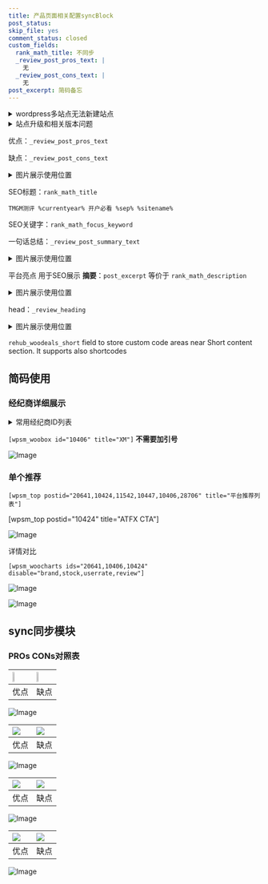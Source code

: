 ```yaml
---
title: 产品页面相关配置syncBlock
post_status: 
skip_file: yes
comment_status: closed
custom_fields:
  rank_math_title: 不同步
  _review_post_pros_text: |
    无
  _review_post_cons_text: |
    无
post_excerpt: 简码备忘
---
```

<details><summary>wordpress多站点无法新建站点</summary>

<li>和报错需要清理cookies一样的原因</li>
<li>wp-config.php里面<code>define( 'SUBDOMAIN_INSTALL', false );//子域名安装</code></li>
<li>新建子站点是用<code>define( 'SUBDOMAIN_INSTALL', true);//子域名安装</code> 完成以后，改成<code>false</code></li>
</details>

<details><summary>站点升级和相关版本问题</summary>

<p>wordpress：5.9.9
woocommerce：7.5.1
出现问题的地方：主题选项里面>><strong>Product layout >>compact style</strong></p>
<p>如何出现没有用过的字段 导致无法保存。先导出配置 然后进行修改，后面再次恢复即可。</p>
<p>出现部分字段无法显示时，需要返回默认布局后，对产品进行保存就好了。</p>
<p></p>
</details>

优点：`_review_post_pros_text`

缺点：`_review_post_cons_text`

<details><summary>图片展示使用位置</summary>

<img src="https://prod-files-secure.s3.us-west-2.amazonaws.com/39ed1227-6d7d-4570-be36-9ccd4a2c4241/f51d3d83-55d4-4bdf-9604-f37ec77ab556/Untitled.png?X-Amz-Algorithm=AWS4-HMAC-SHA256&X-Amz-Content-Sha256=UNSIGNED-PAYLOAD&X-Amz-Credential=ASIAZI2LB466SQJGQZMX%2F20250320%2Fus-west-2%2Fs3%2Faws4_request&X-Amz-Date=20250320T225526Z&X-Amz-Expires=3600&X-Amz-Security-Token=IQoJb3JpZ2luX2VjED4aCXVzLXdlc3QtMiJHMEUCIQDvkj%2Bn8NFN999UNc6kQHxCXAPTEU80GVVctTBv%2BQznTQIgUDDaJwAhTxImB3up8l34ueX2lWrg6%2FigRWeCv7rtKKMqiAQIl%2F%2F%2F%2F%2F%2F%2F%2F%2F%2F%2FARAAGgw2Mzc0MjMxODM4MDUiDD43A24E9x3EsvKJ7CrcA%2B7FdB5StvMBqUUgRKonpeMJyY8cOF8qQdzd9UL13wbbple7XNS1UOj%2BUfPQJOfVGvrLTJ5suwqp5EjQiI%2FvxRX6ssfToZUEBSx9hBGR11ypfSewgjdNcZT3MCpXVLmgBCIzqYDFRE3Rvz6FdXFsxv%2FWQoJT7sNP23CB7iGeu4eEssppg7b38t9hfBgwIhUOgCxL7H2HkTh2sexLBjfYa6NdIYeKvXCyF6Yh1SgRe2NEhvd%2F1qu4gcQ8Md6VTD3vHQl4NivJ%2B%2BiYrknqq4QHs4blrunG8w8yzFn1nNiqUgPcO0kOMgxKIe5iyF3jlc41TqcWFQKobnat6fNOdzLtG%2FhWH%2BZSiBSfuNvDgdoDnk4jQEIIcUq%2FwkgJCpKt%2BZc078Bzayr%2FmmAdRPLDtanfQhCUWwRtw3LSwZ05W9Rw%2B1ThXg2vs2Mr9bBG8VhXKYGP2rcYBLL4%2FYy6irqudy27kDz%2FwUATobaH9ACNHBQjeQPEUunPIQkY6ylt6vaIXNWpdZufO25ZBv6S%2F8LfXIiyH%2BJlBYqAFFERq7nyj7rErzL8PmWq1Qjpe1zKHdGkQDIv3gJFUqJkrszWlq2B8RnHM2ZSFqz6KFMmyiTLp5UX0dWNt9BUr%2BXzK12axqOKMIul8r4GOqUBHqoPm5%2BdKew3MJojQ%2FRexpMLtu4lLGZWIZx2C%2FIIRYX8nJU3wJ20tGGSucNJonpgmoGhlfjhUbnYjNxSUZK%2BL6z4MHfvS2C3Oft5ag7s7l%2B9j6RWhjmEgXK0NZravGczkNVnw4%2BHXIkTuMSHvTqHV9ltNMMsYac1LbWYHEgkrZbmMhz8SmNNNaGpyaa5w731%2Bm%2BbU9edx4kVBwqA89bghnmAeL6u&X-Amz-Signature=e62f66b95ef8ce73ee4d866986dee819010e25492374de87f838ea136fd5be80&X-Amz-SignedHeaders=host&x-id=GetObject" alt="Image">
</details>

SEO标题：`rank_math_title`

`TMGM测评 %currentyear% 开户必看 %sep% %sitename%`

SEO关键字：`rank_math_focus_keyword`

一句话总结：`_review_post_summary_text`

<details><summary>图片展示使用位置</summary>

<img src="https://prod-files-secure.s3.us-west-2.amazonaws.com/39ed1227-6d7d-4570-be36-9ccd4a2c4241/4b96a922-296c-4f4e-8630-d1c870cbce01/Untitled.png?X-Amz-Algorithm=AWS4-HMAC-SHA256&X-Amz-Content-Sha256=UNSIGNED-PAYLOAD&X-Amz-Credential=ASIAZI2LB4667B2XUOL2%2F20250320%2Fus-west-2%2Fs3%2Faws4_request&X-Amz-Date=20250320T225526Z&X-Amz-Expires=3600&X-Amz-Security-Token=IQoJb3JpZ2luX2VjED4aCXVzLXdlc3QtMiJIMEYCIQD6dz5a2ybJLdKaw6DsRNeZR%2FOTTYYAOE4OfCPP0crRiQIhAL98KA4HJw8f7OXQLnS8zc1tAqLY3zsmOGoPf8JMdg6oKogECJf%2F%2F%2F%2F%2F%2F%2F%2F%2F%2FwEQABoMNjM3NDIzMTgzODA1IgwHSgpkLYcEV6u7iKYq3AN2GU8rTvrVo3BpuWIw90SXUr%2BtJ5ldeEWTU7wwUZ9zLScbKZgktp5TruHgbWiblMO0CGLCO51TS3HRkpjrBDsSSpg9HFamRqVhTk6%2FP0Mt6E1my6jU6o65LkW6UDGeKsvS33SIjhyzpRHvYs2PAiihw2%2BkpafygS0cfwNPEH%2Fg%2BEQEbKHbaUMj68uQZDk%2B%2BXZAeiXHHJzy%2FbPFb7Wpi%2FPxEVwXrplviHuqaD58SUdgWm4GcgQqkLQCnm1mYlLH1LiNJJl6eHpVzyW1lTlCgk3ktbnTJuqnxuZjkltB7vF3uEA%2BtDhIpoiKFr7eh4mzaskSwJJB8p6emsvfW9ato0aKmhqYzhJ5ckWh%2FmO4Y%2FIu6otW8zbuJsBXw3aAAjwU%2F%2FhyW7tD5At1mZtUwgC5CTWyFK9JxEFK8SBo%2BwUwhgBBh1tjg%2F7SQ3fZ6rXzrZCptW6Rr17AQJXZLaL2VS5rBJPmlec0FslxRfDeBPHJBzwpPLfmKgF36BC6juZ3qlA%2Fewgpjkzfmt3Qc0VMItX8XGW2mTqURY9Q6cTtW5rNUM7tl%2BsU%2FgmGrmPgB84jAtvsmdNyRU9b4XOyic3pIW%2BSizUBOCgpCvi0xj5xBaZbic3njhm7k6McM8BRFti3AzD%2FpPK%2BBjqkAemMP4iCAnwwgFY2VQi2o5%2BQ7Gt0kKze9c2ToJbNkXjZhMgIGtcAWL86eA8oHkMW8KW3BUkrfCuLCAIhfZLgXJbMKui8eacJNcDqRYuvTlW9QIK0MLE4u3DNpFnNEWWDKP9Goynq5PhQn0hSdmJUtyQ2XfD2w4LFR%2F3aPf3FMKo6SJFgGuLw%2FXw3OmsRDVjSaGCESJVy%2F3CgkFkVyAuRqkxVlWe3&X-Amz-Signature=cc478b33a227f020e6fdba0b37e39b8dbbff0f451bee041818b23b336056fd03&X-Amz-SignedHeaders=host&x-id=GetObject" alt="Image">
</details>

平台亮点 用于SEO展示 **摘要**：`post_excerpt`  等价于 `rank_math_description`

<details><summary>图片展示使用位置</summary>

<img src="https://prod-files-secure.s3.us-west-2.amazonaws.com/39ed1227-6d7d-4570-be36-9ccd4a2c4241/1ee11f63-b60a-4dfe-a7a7-d58ff23b5d88/Untitled.png?X-Amz-Algorithm=AWS4-HMAC-SHA256&X-Amz-Content-Sha256=UNSIGNED-PAYLOAD&X-Amz-Credential=ASIAZI2LB4663RYLKXNW%2F20250320%2Fus-west-2%2Fs3%2Faws4_request&X-Amz-Date=20250320T225526Z&X-Amz-Expires=3600&X-Amz-Security-Token=IQoJb3JpZ2luX2VjED4aCXVzLXdlc3QtMiJHMEUCIQDFtzEcgbGkkwd5kDBKHMkvtkdSiSlfJHk95VtJdDjF%2FgIgGeI0FRIiSCRCmJw2ZKBKNiF9DjeJwBp6fOkencW%2FFNAqiAQIl%2F%2F%2F%2F%2F%2F%2F%2F%2F%2F%2FARAAGgw2Mzc0MjMxODM4MDUiDC%2F11BEoGbImJT5bRSrcA2Ygv13DEohXM5NtxevuhRGYOK3pmWLIC8zKCxQabvTcEoKyYuUDlxZuXNk8J2NVVWJRgToM7RWFAfDBlHQIh3nS0dgkMbCPcYEuRWsZCvJ7yjN9979A25Z85Rcnn0E4ljhzPtIMItWMLxQNwAEhY5Fqawg6giKCZDTYQNSkR7%2FyiIHUwKCPtAJvuJgetUeXKw%2BHitZjiknXJTzqczrIPFZ7ABGcUCDuyFOFtkOxLDR%2BdbUes8Ijygb8ijzrek3T600XoewsAZBPhqrCyRfhOZBGlPxPr5AAsYObEb%2F9YFhFRgw1lXCsNZeaaE7jmP%2F%2BH6%2BWoHiWSD3zL%2FeiRxcz4gyoPA5rEgR2aX%2BxqSGrGdtODTMuNI4DnBNqLxa4chAzdO%2FnahLupyjQC9J20ZcUb%2BaCJ%2FW3Kvdv7wdDoCqH3bkCxtTrlChHq5mCtp26OO5%2BU0GlCMCkI6Tk5gBvWwhIV0XekjdLGk5wZTtKbSs78ZaLd3JpkfwCCquNTu6v2r1DE9dvYCfwDWBzs4zyoZxuNa0oiEO9LI%2FzwYUqdo0toavoT%2F09oGffvVMphkwq8Fd%2BQhPs%2Fl0ZvXOdDAsqXzaDD4quPN2%2FVSYrdNXv5yts%2B2LKxocsU1z7OIPHQzseMKyl8r4GOqUBKY7zWLtk%2Bjs2DHW0dL%2BuBfshArINqbaPXX2KJkUAXMDnXnTXD9qk1qxhvwlNKW0j%2FiNq9DnPfGdjQoUkShb1qv62yCUZGR%2BW9KeWMGvJtYj2NsvZ3kgKRx%2FtZ2oD2Eh8d3cg5706R%2FPTHVimum0FumKXtdE7%2BQ79aTX1RAcQ9lkLtPcb%2BVmMbZA3NpEhDeqxNCZ5hhgndzatPgxO67TXWlU6G5WA&X-Amz-Signature=83bbc6f6f8074c076f9759adf9785a984b6060b34725149b65925d71518048f5&X-Amz-SignedHeaders=host&x-id=GetObject" alt="Image">
<img src="https://prod-files-secure.s3.us-west-2.amazonaws.com/39ed1227-6d7d-4570-be36-9ccd4a2c4241/ad4118b5-78d8-4fbe-801e-3b29b5d99c01/Untitled.png?X-Amz-Algorithm=AWS4-HMAC-SHA256&X-Amz-Content-Sha256=UNSIGNED-PAYLOAD&X-Amz-Credential=ASIAZI2LB4663RYLKXNW%2F20250320%2Fus-west-2%2Fs3%2Faws4_request&X-Amz-Date=20250320T225526Z&X-Amz-Expires=3600&X-Amz-Security-Token=IQoJb3JpZ2luX2VjED4aCXVzLXdlc3QtMiJHMEUCIQDFtzEcgbGkkwd5kDBKHMkvtkdSiSlfJHk95VtJdDjF%2FgIgGeI0FRIiSCRCmJw2ZKBKNiF9DjeJwBp6fOkencW%2FFNAqiAQIl%2F%2F%2F%2F%2F%2F%2F%2F%2F%2F%2FARAAGgw2Mzc0MjMxODM4MDUiDC%2F11BEoGbImJT5bRSrcA2Ygv13DEohXM5NtxevuhRGYOK3pmWLIC8zKCxQabvTcEoKyYuUDlxZuXNk8J2NVVWJRgToM7RWFAfDBlHQIh3nS0dgkMbCPcYEuRWsZCvJ7yjN9979A25Z85Rcnn0E4ljhzPtIMItWMLxQNwAEhY5Fqawg6giKCZDTYQNSkR7%2FyiIHUwKCPtAJvuJgetUeXKw%2BHitZjiknXJTzqczrIPFZ7ABGcUCDuyFOFtkOxLDR%2BdbUes8Ijygb8ijzrek3T600XoewsAZBPhqrCyRfhOZBGlPxPr5AAsYObEb%2F9YFhFRgw1lXCsNZeaaE7jmP%2F%2BH6%2BWoHiWSD3zL%2FeiRxcz4gyoPA5rEgR2aX%2BxqSGrGdtODTMuNI4DnBNqLxa4chAzdO%2FnahLupyjQC9J20ZcUb%2BaCJ%2FW3Kvdv7wdDoCqH3bkCxtTrlChHq5mCtp26OO5%2BU0GlCMCkI6Tk5gBvWwhIV0XekjdLGk5wZTtKbSs78ZaLd3JpkfwCCquNTu6v2r1DE9dvYCfwDWBzs4zyoZxuNa0oiEO9LI%2FzwYUqdo0toavoT%2F09oGffvVMphkwq8Fd%2BQhPs%2Fl0ZvXOdDAsqXzaDD4quPN2%2FVSYrdNXv5yts%2B2LKxocsU1z7OIPHQzseMKyl8r4GOqUBKY7zWLtk%2Bjs2DHW0dL%2BuBfshArINqbaPXX2KJkUAXMDnXnTXD9qk1qxhvwlNKW0j%2FiNq9DnPfGdjQoUkShb1qv62yCUZGR%2BW9KeWMGvJtYj2NsvZ3kgKRx%2FtZ2oD2Eh8d3cg5706R%2FPTHVimum0FumKXtdE7%2BQ79aTX1RAcQ9lkLtPcb%2BVmMbZA3NpEhDeqxNCZ5hhgndzatPgxO67TXWlU6G5WA&X-Amz-Signature=a7d907cbb4e4d272bcdb44c66ba6a5c417e10f719c301c560457da4e4a1cd7a6&X-Amz-SignedHeaders=host&x-id=GetObject" alt="Image">
<img src="https://prod-files-secure.s3.us-west-2.amazonaws.com/39ed1227-6d7d-4570-be36-9ccd4a2c4241/a38cf7c9-a79c-4b64-9e94-13589fe0758b/Untitled.png?X-Amz-Algorithm=AWS4-HMAC-SHA256&X-Amz-Content-Sha256=UNSIGNED-PAYLOAD&X-Amz-Credential=ASIAZI2LB4663RYLKXNW%2F20250320%2Fus-west-2%2Fs3%2Faws4_request&X-Amz-Date=20250320T225526Z&X-Amz-Expires=3600&X-Amz-Security-Token=IQoJb3JpZ2luX2VjED4aCXVzLXdlc3QtMiJHMEUCIQDFtzEcgbGkkwd5kDBKHMkvtkdSiSlfJHk95VtJdDjF%2FgIgGeI0FRIiSCRCmJw2ZKBKNiF9DjeJwBp6fOkencW%2FFNAqiAQIl%2F%2F%2F%2F%2F%2F%2F%2F%2F%2F%2FARAAGgw2Mzc0MjMxODM4MDUiDC%2F11BEoGbImJT5bRSrcA2Ygv13DEohXM5NtxevuhRGYOK3pmWLIC8zKCxQabvTcEoKyYuUDlxZuXNk8J2NVVWJRgToM7RWFAfDBlHQIh3nS0dgkMbCPcYEuRWsZCvJ7yjN9979A25Z85Rcnn0E4ljhzPtIMItWMLxQNwAEhY5Fqawg6giKCZDTYQNSkR7%2FyiIHUwKCPtAJvuJgetUeXKw%2BHitZjiknXJTzqczrIPFZ7ABGcUCDuyFOFtkOxLDR%2BdbUes8Ijygb8ijzrek3T600XoewsAZBPhqrCyRfhOZBGlPxPr5AAsYObEb%2F9YFhFRgw1lXCsNZeaaE7jmP%2F%2BH6%2BWoHiWSD3zL%2FeiRxcz4gyoPA5rEgR2aX%2BxqSGrGdtODTMuNI4DnBNqLxa4chAzdO%2FnahLupyjQC9J20ZcUb%2BaCJ%2FW3Kvdv7wdDoCqH3bkCxtTrlChHq5mCtp26OO5%2BU0GlCMCkI6Tk5gBvWwhIV0XekjdLGk5wZTtKbSs78ZaLd3JpkfwCCquNTu6v2r1DE9dvYCfwDWBzs4zyoZxuNa0oiEO9LI%2FzwYUqdo0toavoT%2F09oGffvVMphkwq8Fd%2BQhPs%2Fl0ZvXOdDAsqXzaDD4quPN2%2FVSYrdNXv5yts%2B2LKxocsU1z7OIPHQzseMKyl8r4GOqUBKY7zWLtk%2Bjs2DHW0dL%2BuBfshArINqbaPXX2KJkUAXMDnXnTXD9qk1qxhvwlNKW0j%2FiNq9DnPfGdjQoUkShb1qv62yCUZGR%2BW9KeWMGvJtYj2NsvZ3kgKRx%2FtZ2oD2Eh8d3cg5706R%2FPTHVimum0FumKXtdE7%2BQ79aTX1RAcQ9lkLtPcb%2BVmMbZA3NpEhDeqxNCZ5hhgndzatPgxO67TXWlU6G5WA&X-Amz-Signature=4979618312c3c1b0e447b20e68d75f259bc437424e1b00377d2f9777a4780552&X-Amz-SignedHeaders=host&x-id=GetObject" alt="Image">
<img src="https://prod-files-secure.s3.us-west-2.amazonaws.com/39ed1227-6d7d-4570-be36-9ccd4a2c4241/7da6fc1e-d2ac-42ae-8c75-cb5749aa18f6/Untitled.png?X-Amz-Algorithm=AWS4-HMAC-SHA256&X-Amz-Content-Sha256=UNSIGNED-PAYLOAD&X-Amz-Credential=ASIAZI2LB4663RYLKXNW%2F20250320%2Fus-west-2%2Fs3%2Faws4_request&X-Amz-Date=20250320T225526Z&X-Amz-Expires=3600&X-Amz-Security-Token=IQoJb3JpZ2luX2VjED4aCXVzLXdlc3QtMiJHMEUCIQDFtzEcgbGkkwd5kDBKHMkvtkdSiSlfJHk95VtJdDjF%2FgIgGeI0FRIiSCRCmJw2ZKBKNiF9DjeJwBp6fOkencW%2FFNAqiAQIl%2F%2F%2F%2F%2F%2F%2F%2F%2F%2F%2FARAAGgw2Mzc0MjMxODM4MDUiDC%2F11BEoGbImJT5bRSrcA2Ygv13DEohXM5NtxevuhRGYOK3pmWLIC8zKCxQabvTcEoKyYuUDlxZuXNk8J2NVVWJRgToM7RWFAfDBlHQIh3nS0dgkMbCPcYEuRWsZCvJ7yjN9979A25Z85Rcnn0E4ljhzPtIMItWMLxQNwAEhY5Fqawg6giKCZDTYQNSkR7%2FyiIHUwKCPtAJvuJgetUeXKw%2BHitZjiknXJTzqczrIPFZ7ABGcUCDuyFOFtkOxLDR%2BdbUes8Ijygb8ijzrek3T600XoewsAZBPhqrCyRfhOZBGlPxPr5AAsYObEb%2F9YFhFRgw1lXCsNZeaaE7jmP%2F%2BH6%2BWoHiWSD3zL%2FeiRxcz4gyoPA5rEgR2aX%2BxqSGrGdtODTMuNI4DnBNqLxa4chAzdO%2FnahLupyjQC9J20ZcUb%2BaCJ%2FW3Kvdv7wdDoCqH3bkCxtTrlChHq5mCtp26OO5%2BU0GlCMCkI6Tk5gBvWwhIV0XekjdLGk5wZTtKbSs78ZaLd3JpkfwCCquNTu6v2r1DE9dvYCfwDWBzs4zyoZxuNa0oiEO9LI%2FzwYUqdo0toavoT%2F09oGffvVMphkwq8Fd%2BQhPs%2Fl0ZvXOdDAsqXzaDD4quPN2%2FVSYrdNXv5yts%2B2LKxocsU1z7OIPHQzseMKyl8r4GOqUBKY7zWLtk%2Bjs2DHW0dL%2BuBfshArINqbaPXX2KJkUAXMDnXnTXD9qk1qxhvwlNKW0j%2FiNq9DnPfGdjQoUkShb1qv62yCUZGR%2BW9KeWMGvJtYj2NsvZ3kgKRx%2FtZ2oD2Eh8d3cg5706R%2FPTHVimum0FumKXtdE7%2BQ79aTX1RAcQ9lkLtPcb%2BVmMbZA3NpEhDeqxNCZ5hhgndzatPgxO67TXWlU6G5WA&X-Amz-Signature=2afb5b8f0825add1e885df6963e626d5e60e079fb4858558a61683a1e511ccc5&X-Amz-SignedHeaders=host&x-id=GetObject" alt="Image">
<img src="https://prod-files-secure.s3.us-west-2.amazonaws.com/39ed1227-6d7d-4570-be36-9ccd4a2c4241/7e97f40a-eaee-47f5-b2f9-475f96808fa7/Untitled.png?X-Amz-Algorithm=AWS4-HMAC-SHA256&X-Amz-Content-Sha256=UNSIGNED-PAYLOAD&X-Amz-Credential=ASIAZI2LB4663RYLKXNW%2F20250320%2Fus-west-2%2Fs3%2Faws4_request&X-Amz-Date=20250320T225526Z&X-Amz-Expires=3600&X-Amz-Security-Token=IQoJb3JpZ2luX2VjED4aCXVzLXdlc3QtMiJHMEUCIQDFtzEcgbGkkwd5kDBKHMkvtkdSiSlfJHk95VtJdDjF%2FgIgGeI0FRIiSCRCmJw2ZKBKNiF9DjeJwBp6fOkencW%2FFNAqiAQIl%2F%2F%2F%2F%2F%2F%2F%2F%2F%2F%2FARAAGgw2Mzc0MjMxODM4MDUiDC%2F11BEoGbImJT5bRSrcA2Ygv13DEohXM5NtxevuhRGYOK3pmWLIC8zKCxQabvTcEoKyYuUDlxZuXNk8J2NVVWJRgToM7RWFAfDBlHQIh3nS0dgkMbCPcYEuRWsZCvJ7yjN9979A25Z85Rcnn0E4ljhzPtIMItWMLxQNwAEhY5Fqawg6giKCZDTYQNSkR7%2FyiIHUwKCPtAJvuJgetUeXKw%2BHitZjiknXJTzqczrIPFZ7ABGcUCDuyFOFtkOxLDR%2BdbUes8Ijygb8ijzrek3T600XoewsAZBPhqrCyRfhOZBGlPxPr5AAsYObEb%2F9YFhFRgw1lXCsNZeaaE7jmP%2F%2BH6%2BWoHiWSD3zL%2FeiRxcz4gyoPA5rEgR2aX%2BxqSGrGdtODTMuNI4DnBNqLxa4chAzdO%2FnahLupyjQC9J20ZcUb%2BaCJ%2FW3Kvdv7wdDoCqH3bkCxtTrlChHq5mCtp26OO5%2BU0GlCMCkI6Tk5gBvWwhIV0XekjdLGk5wZTtKbSs78ZaLd3JpkfwCCquNTu6v2r1DE9dvYCfwDWBzs4zyoZxuNa0oiEO9LI%2FzwYUqdo0toavoT%2F09oGffvVMphkwq8Fd%2BQhPs%2Fl0ZvXOdDAsqXzaDD4quPN2%2FVSYrdNXv5yts%2B2LKxocsU1z7OIPHQzseMKyl8r4GOqUBKY7zWLtk%2Bjs2DHW0dL%2BuBfshArINqbaPXX2KJkUAXMDnXnTXD9qk1qxhvwlNKW0j%2FiNq9DnPfGdjQoUkShb1qv62yCUZGR%2BW9KeWMGvJtYj2NsvZ3kgKRx%2FtZ2oD2Eh8d3cg5706R%2FPTHVimum0FumKXtdE7%2BQ79aTX1RAcQ9lkLtPcb%2BVmMbZA3NpEhDeqxNCZ5hhgndzatPgxO67TXWlU6G5WA&X-Amz-Signature=0d7de5a40779114e8c21614014d0d20567756acbafbaf319fdae94b540f64d56&X-Amz-SignedHeaders=host&x-id=GetObject" alt="Image">
</details>

head：`_review_heading`

<details><summary>图片展示使用位置</summary>

<img src="https://prod-files-secure.s3.us-west-2.amazonaws.com/39ed1227-6d7d-4570-be36-9ccd4a2c4241/3a4650ad-9887-415c-889a-edd51fa54f27/Untitled.png?X-Amz-Algorithm=AWS4-HMAC-SHA256&X-Amz-Content-Sha256=UNSIGNED-PAYLOAD&X-Amz-Credential=ASIAZI2LB466RX43W4HI%2F20250320%2Fus-west-2%2Fs3%2Faws4_request&X-Amz-Date=20250320T225526Z&X-Amz-Expires=3600&X-Amz-Security-Token=IQoJb3JpZ2luX2VjED4aCXVzLXdlc3QtMiJHMEUCIAOyfWzx%2FDBFWK%2BMHZV9PJx76HjIHV71I2b6CIDc9EQRAiEAv%2FDWuSgcgkGS7x1LQp3TFLPRDboGvyeRGXSM7bFHoLAqiAQIl%2F%2F%2F%2F%2F%2F%2F%2F%2F%2F%2FARAAGgw2Mzc0MjMxODM4MDUiDL%2FHDWJMBpouS8MOUyrcAzwD%2BchhQut4U2AbGU9gHUMAuTPpz5Kl7ku1jn3Q6j4OifkbmAHuX3y4Vvw2dIhs6%2BaL64DEh49SUSiinKQFIjtonvyf3urFWwFJ9jhBAcW0e9tSFqDjBqwDv%2FSHhjDoYGMvrJ1cZPbNQ0whlLLCyO6smr%2Bjyt5XBitchrIxVbCsnru2WeNKAx%2FpZ57N%2BlYVsBgggZN%2BfyFpAYoj0b60Tt%2FT2v%2BkC7Ds6%2Fkl9Foq4ClWiGiR4FiMG6KNLhf%2BNDy1aiwdi7t%2FcxS4KYZAr1O6D5ER2knc%2BO9X3AHn%2BgBdXQianXngDqhGFvXI5XbDgUQnL0uxVAk%2BORWm4my7jwOnisSvxa%2Fvx3VCc4TTldMBOw%2BjLwwqToz5vkcf%2BfzRLjSUYGSjW%2Bd29eWda1iDepYa8%2B8WXpIUI83gTf3NZdarqrY%2FQt2fCe8s7vAvgTKyZTdozJ4FvVjC5aNVoatCB9fEyYHaXFF1bWmlYPnDy7UCF57nPuYxXZhOMJKkfokjbWhAvLy8WZAUetKyF6s99SOtPhTaa25R31zXnW7WflWNCXxx6WM8lZTHUwx77SrM8XCTYqCBZZ43jO7JTzS9NuzdAAF2OBNmuki%2Ffqp96T1uirxhjJtJUjoeNvZdjTV8MK2l8r4GOqUBR6XtM5RiPJXdCbcbp0hceKvbNC4sX9r3xzgBL811dCagsbnuZMJPRA0L4elTlLy7iWKRpSDIcnge34e4uX5PVwluHsx4zXU%2FXZfA1%2B5XWWwicBPP2x3wJS8TRfMn0vRFAjkbtRrVDJvYkT6bTTzdNogxVSRQ%2BOmO4iQYwtqDN9Ijiz%2FxvTfJYiJfrmBRvp8QJdMaS1aFA90ks4um2DYwmsJY0Dmh&X-Amz-Signature=0889caa46486456154028ec5bc7c0f3cedbeccc8ad8927c4a184ef3e504547f3&X-Amz-SignedHeaders=host&x-id=GetObject" alt="Image">
</details>

`rehub_woodeals_short`	field to store custom code areas near Short content section. It supports also shortcodes



## 简码使用

### 经纪商详细展示

<details><summary>常用经纪商ID列表</summary>

<pre><code class="php">嘉盛 ===> 20641  [wpsm_woobox id="20641" title="嘉盛"]
易信easymarkets ===> 11542  [wpsm_woobox id="11542" title="易信easymarkets"]
ATFX外汇 ===> 10424  [wpsm_woobox id="10424" title="ATFX"]
XM ===> 10406  [wpsm_woobox id="10406" title="XM"]
TMGM ===> 29622  [wpsm_woobox id="29622" title="TMGM"]
HYCM ===> 10447  [wpsm_woobox id="10447" title="HYCM"]
fpmarkets澳福外汇 ===> 20639  [wpsm_woobox id="20639" title="fpmarkets澳福外汇"]</code></pre>
</details>

`[wpsm_woobox id="10406" title="XM"]` **不需要加引号**

![Image](https://prod-files-secure.s3.us-west-2.amazonaws.com/39ed1227-6d7d-4570-be36-9ccd4a2c4241/4f898f9d-0fa7-4e43-acd3-ac6bc7be575a/Untitled.png?X-Amz-Algorithm=AWS4-HMAC-SHA256&X-Amz-Content-Sha256=UNSIGNED-PAYLOAD&X-Amz-Credential=ASIAZI2LB466SS7CAFCW%2F20250320%2Fus-west-2%2Fs3%2Faws4_request&X-Amz-Date=20250320T225525Z&X-Amz-Expires=3600&X-Amz-Security-Token=IQoJb3JpZ2luX2VjED4aCXVzLXdlc3QtMiJHMEUCIHG7v0fBao9i7idr%2BmrDIneQYjOeWl5CDKM7gvCUMLBkAiEAhy01dRdq4Hx%2Ffzi0tlGdAJTH%2FgfCTxTnABXpEpMNoBoqiAQIl%2F%2F%2F%2F%2F%2F%2F%2F%2F%2F%2FARAAGgw2Mzc0MjMxODM4MDUiDFZ0KsFlzQSO%2F8vmSircA6F%2BBCoQfM3PzLDekvwrc%2BVwmb4c%2B8HX8rV2Lv742blUmmfFL6k5Mvd9Ham0ljcQMkl38SMJHQylS9l%2BHWC6ORmLzf07xXsWhCpHyEwdrGiD035xoX%2FkaDxTL63DjVqJRGY9dOYA3F3pP2zj8sG1UQvQgcpam0Rjd%2FBPFECb%2BKEgjIJl2TjpNjH5PJRU30TwIui45BdUFd1jlWGUJz88D1UDe%2FRsNGR4lwf%2Byelxvlr5ByjLlPLxHG0cfBKrDsqLqpaNoQa%2BlMbRzMeaPN%2FmRxJgF0X1ld2Q%2FjANX70yUFFX%2FRAQUjsxUzWZiT%2F8V4vz%2BwpVv7J853R0VI02N3mib%2B7CYoiFXew4sYrQhTVtHZOWCX%2FEDuNpDBja7xadSpli5o062zlrm0agISKJfJcrStbL8n9qL6HO1h%2BPrOZjTJKrHJD0Rmy8kiAM%2FuYZUlVobN%2BbYY6xCk3rBwILN5GVCDDdl0pJh9luTA7Om8E54STplm9jcdMP48kjA348salaY2wMxia4MYp1Xo%2BAphRwC0TqHFw9VgBXATYhr2XZnAeAURDn2sk2uL6tlmE9t%2BDrhV0yFMi9EqGxFnp7Vg0gS1Qg1uv9HfNBgD1czCZlX1E29a2tEVrGet%2BvTjbkMLyl8r4GOqUBPw35F03nboTHBfXmyWXr%2BLo%2FvJwBBbdjS6ELVZ8tOIFc8Ou8i2rt5y%2FgUCUDFZaHQhtsa0NK%2FWi6p41nFYP040VUhpRK%2F684GuB10PtYiOzNz3dEWOPrg%2BzFNVRyvIzE%2F4N8OfNAIEB16cF%2FmaHrVenZODkdyF2oohH19gcqhtSRhSB9yRaJ1W4V2rsVyQGvOiM%2BK1WqQjLnRWHO56S9E6oQyg7a&X-Amz-Signature=ffefb7665caaaf5eb607308cb2e45cd434a39dc2e76d9794330a5aa74e06d487&X-Amz-SignedHeaders=host&x-id=GetObject)

### 单个推荐
`[wpsm_top postid="20641,10424,11542,10447,10406,28706" title="平台推荐列表"]`

[wpsm_top postid="10424" title="ATFX CTA"]

![Image](https://prod-files-secure.s3.us-west-2.amazonaws.com/39ed1227-6d7d-4570-be36-9ccd4a2c4241/5ac620dc-51a8-48b6-b55d-91f47299193c/Untitled.png?X-Amz-Algorithm=AWS4-HMAC-SHA256&X-Amz-Content-Sha256=UNSIGNED-PAYLOAD&X-Amz-Credential=ASIAZI2LB466SS7CAFCW%2F20250320%2Fus-west-2%2Fs3%2Faws4_request&X-Amz-Date=20250320T225525Z&X-Amz-Expires=3600&X-Amz-Security-Token=IQoJb3JpZ2luX2VjED4aCXVzLXdlc3QtMiJHMEUCIHG7v0fBao9i7idr%2BmrDIneQYjOeWl5CDKM7gvCUMLBkAiEAhy01dRdq4Hx%2Ffzi0tlGdAJTH%2FgfCTxTnABXpEpMNoBoqiAQIl%2F%2F%2F%2F%2F%2F%2F%2F%2F%2F%2FARAAGgw2Mzc0MjMxODM4MDUiDFZ0KsFlzQSO%2F8vmSircA6F%2BBCoQfM3PzLDekvwrc%2BVwmb4c%2B8HX8rV2Lv742blUmmfFL6k5Mvd9Ham0ljcQMkl38SMJHQylS9l%2BHWC6ORmLzf07xXsWhCpHyEwdrGiD035xoX%2FkaDxTL63DjVqJRGY9dOYA3F3pP2zj8sG1UQvQgcpam0Rjd%2FBPFECb%2BKEgjIJl2TjpNjH5PJRU30TwIui45BdUFd1jlWGUJz88D1UDe%2FRsNGR4lwf%2Byelxvlr5ByjLlPLxHG0cfBKrDsqLqpaNoQa%2BlMbRzMeaPN%2FmRxJgF0X1ld2Q%2FjANX70yUFFX%2FRAQUjsxUzWZiT%2F8V4vz%2BwpVv7J853R0VI02N3mib%2B7CYoiFXew4sYrQhTVtHZOWCX%2FEDuNpDBja7xadSpli5o062zlrm0agISKJfJcrStbL8n9qL6HO1h%2BPrOZjTJKrHJD0Rmy8kiAM%2FuYZUlVobN%2BbYY6xCk3rBwILN5GVCDDdl0pJh9luTA7Om8E54STplm9jcdMP48kjA348salaY2wMxia4MYp1Xo%2BAphRwC0TqHFw9VgBXATYhr2XZnAeAURDn2sk2uL6tlmE9t%2BDrhV0yFMi9EqGxFnp7Vg0gS1Qg1uv9HfNBgD1czCZlX1E29a2tEVrGet%2BvTjbkMLyl8r4GOqUBPw35F03nboTHBfXmyWXr%2BLo%2FvJwBBbdjS6ELVZ8tOIFc8Ou8i2rt5y%2FgUCUDFZaHQhtsa0NK%2FWi6p41nFYP040VUhpRK%2F684GuB10PtYiOzNz3dEWOPrg%2BzFNVRyvIzE%2F4N8OfNAIEB16cF%2FmaHrVenZODkdyF2oohH19gcqhtSRhSB9yRaJ1W4V2rsVyQGvOiM%2BK1WqQjLnRWHO56S9E6oQyg7a&X-Amz-Signature=45b0c064e9aa90ca655b549606fa3e44b53a882201dbcb08d0fc9ec760b33068&X-Amz-SignedHeaders=host&x-id=GetObject)

详情对比

`[wpsm_woocharts ids="20641,10406,10424" disable="brand,stock,userrate,review"]`

![Image](https://prod-files-secure.s3.us-west-2.amazonaws.com/39ed1227-6d7d-4570-be36-9ccd4a2c4241/bf3ba45f-b9f3-4295-8aef-b4a495fd25f4/Untitled.png?X-Amz-Algorithm=AWS4-HMAC-SHA256&X-Amz-Content-Sha256=UNSIGNED-PAYLOAD&X-Amz-Credential=ASIAZI2LB466SS7CAFCW%2F20250320%2Fus-west-2%2Fs3%2Faws4_request&X-Amz-Date=20250320T225525Z&X-Amz-Expires=3600&X-Amz-Security-Token=IQoJb3JpZ2luX2VjED4aCXVzLXdlc3QtMiJHMEUCIHG7v0fBao9i7idr%2BmrDIneQYjOeWl5CDKM7gvCUMLBkAiEAhy01dRdq4Hx%2Ffzi0tlGdAJTH%2FgfCTxTnABXpEpMNoBoqiAQIl%2F%2F%2F%2F%2F%2F%2F%2F%2F%2F%2FARAAGgw2Mzc0MjMxODM4MDUiDFZ0KsFlzQSO%2F8vmSircA6F%2BBCoQfM3PzLDekvwrc%2BVwmb4c%2B8HX8rV2Lv742blUmmfFL6k5Mvd9Ham0ljcQMkl38SMJHQylS9l%2BHWC6ORmLzf07xXsWhCpHyEwdrGiD035xoX%2FkaDxTL63DjVqJRGY9dOYA3F3pP2zj8sG1UQvQgcpam0Rjd%2FBPFECb%2BKEgjIJl2TjpNjH5PJRU30TwIui45BdUFd1jlWGUJz88D1UDe%2FRsNGR4lwf%2Byelxvlr5ByjLlPLxHG0cfBKrDsqLqpaNoQa%2BlMbRzMeaPN%2FmRxJgF0X1ld2Q%2FjANX70yUFFX%2FRAQUjsxUzWZiT%2F8V4vz%2BwpVv7J853R0VI02N3mib%2B7CYoiFXew4sYrQhTVtHZOWCX%2FEDuNpDBja7xadSpli5o062zlrm0agISKJfJcrStbL8n9qL6HO1h%2BPrOZjTJKrHJD0Rmy8kiAM%2FuYZUlVobN%2BbYY6xCk3rBwILN5GVCDDdl0pJh9luTA7Om8E54STplm9jcdMP48kjA348salaY2wMxia4MYp1Xo%2BAphRwC0TqHFw9VgBXATYhr2XZnAeAURDn2sk2uL6tlmE9t%2BDrhV0yFMi9EqGxFnp7Vg0gS1Qg1uv9HfNBgD1czCZlX1E29a2tEVrGet%2BvTjbkMLyl8r4GOqUBPw35F03nboTHBfXmyWXr%2BLo%2FvJwBBbdjS6ELVZ8tOIFc8Ou8i2rt5y%2FgUCUDFZaHQhtsa0NK%2FWi6p41nFYP040VUhpRK%2F684GuB10PtYiOzNz3dEWOPrg%2BzFNVRyvIzE%2F4N8OfNAIEB16cF%2FmaHrVenZODkdyF2oohH19gcqhtSRhSB9yRaJ1W4V2rsVyQGvOiM%2BK1WqQjLnRWHO56S9E6oQyg7a&X-Amz-Signature=97c5682f648bdb53942af7655d4dbdf43b1183895173d6f765cb2189a1811107&X-Amz-SignedHeaders=host&x-id=GetObject)

![Image](https://prod-files-secure.s3.us-west-2.amazonaws.com/39ed1227-6d7d-4570-be36-9ccd4a2c4241/30bc56ef-f383-4b48-9768-2ebc9e436ec0/Untitled.png?X-Amz-Algorithm=AWS4-HMAC-SHA256&X-Amz-Content-Sha256=UNSIGNED-PAYLOAD&X-Amz-Credential=ASIAZI2LB466SS7CAFCW%2F20250320%2Fus-west-2%2Fs3%2Faws4_request&X-Amz-Date=20250320T225525Z&X-Amz-Expires=3600&X-Amz-Security-Token=IQoJb3JpZ2luX2VjED4aCXVzLXdlc3QtMiJHMEUCIHG7v0fBao9i7idr%2BmrDIneQYjOeWl5CDKM7gvCUMLBkAiEAhy01dRdq4Hx%2Ffzi0tlGdAJTH%2FgfCTxTnABXpEpMNoBoqiAQIl%2F%2F%2F%2F%2F%2F%2F%2F%2F%2F%2FARAAGgw2Mzc0MjMxODM4MDUiDFZ0KsFlzQSO%2F8vmSircA6F%2BBCoQfM3PzLDekvwrc%2BVwmb4c%2B8HX8rV2Lv742blUmmfFL6k5Mvd9Ham0ljcQMkl38SMJHQylS9l%2BHWC6ORmLzf07xXsWhCpHyEwdrGiD035xoX%2FkaDxTL63DjVqJRGY9dOYA3F3pP2zj8sG1UQvQgcpam0Rjd%2FBPFECb%2BKEgjIJl2TjpNjH5PJRU30TwIui45BdUFd1jlWGUJz88D1UDe%2FRsNGR4lwf%2Byelxvlr5ByjLlPLxHG0cfBKrDsqLqpaNoQa%2BlMbRzMeaPN%2FmRxJgF0X1ld2Q%2FjANX70yUFFX%2FRAQUjsxUzWZiT%2F8V4vz%2BwpVv7J853R0VI02N3mib%2B7CYoiFXew4sYrQhTVtHZOWCX%2FEDuNpDBja7xadSpli5o062zlrm0agISKJfJcrStbL8n9qL6HO1h%2BPrOZjTJKrHJD0Rmy8kiAM%2FuYZUlVobN%2BbYY6xCk3rBwILN5GVCDDdl0pJh9luTA7Om8E54STplm9jcdMP48kjA348salaY2wMxia4MYp1Xo%2BAphRwC0TqHFw9VgBXATYhr2XZnAeAURDn2sk2uL6tlmE9t%2BDrhV0yFMi9EqGxFnp7Vg0gS1Qg1uv9HfNBgD1czCZlX1E29a2tEVrGet%2BvTjbkMLyl8r4GOqUBPw35F03nboTHBfXmyWXr%2BLo%2FvJwBBbdjS6ELVZ8tOIFc8Ou8i2rt5y%2FgUCUDFZaHQhtsa0NK%2FWi6p41nFYP040VUhpRK%2F684GuB10PtYiOzNz3dEWOPrg%2BzFNVRyvIzE%2F4N8OfNAIEB16cF%2FmaHrVenZODkdyF2oohH19gcqhtSRhSB9yRaJ1W4V2rsVyQGvOiM%2BK1WqQjLnRWHO56S9E6oQyg7a&X-Amz-Signature=88523e3009cb900d4b91ccc5aeb5b4674f520944a8fb454ef470d2f1ba81f28e&X-Amz-SignedHeaders=host&x-id=GetObject)

## sync同步模块

### PROs CONs对照表

| <img src="https://cdn.ifttt.fun/gh/jarlin8/OSS@main/icons/customize/pros.svg" height="auto" width="37.3%"> | <img src="https://cdn.ifttt.fun/gh/jarlin8/OSS@main/icons/customize/cons.svg" height="auto" width="28.8%"> |
| :--- | :--- |
| 优点 | 缺点 |

![Image](https://prod-files-secure.s3.us-west-2.amazonaws.com/39ed1227-6d7d-4570-be36-9ccd4a2c4241/8742b755-dfb5-4004-9a5f-d6e561664bd8/Untitled.png?X-Amz-Algorithm=AWS4-HMAC-SHA256&X-Amz-Content-Sha256=UNSIGNED-PAYLOAD&X-Amz-Credential=ASIAZI2LB466SS7CAFCW%2F20250320%2Fus-west-2%2Fs3%2Faws4_request&X-Amz-Date=20250320T225525Z&X-Amz-Expires=3600&X-Amz-Security-Token=IQoJb3JpZ2luX2VjED4aCXVzLXdlc3QtMiJHMEUCIHG7v0fBao9i7idr%2BmrDIneQYjOeWl5CDKM7gvCUMLBkAiEAhy01dRdq4Hx%2Ffzi0tlGdAJTH%2FgfCTxTnABXpEpMNoBoqiAQIl%2F%2F%2F%2F%2F%2F%2F%2F%2F%2F%2FARAAGgw2Mzc0MjMxODM4MDUiDFZ0KsFlzQSO%2F8vmSircA6F%2BBCoQfM3PzLDekvwrc%2BVwmb4c%2B8HX8rV2Lv742blUmmfFL6k5Mvd9Ham0ljcQMkl38SMJHQylS9l%2BHWC6ORmLzf07xXsWhCpHyEwdrGiD035xoX%2FkaDxTL63DjVqJRGY9dOYA3F3pP2zj8sG1UQvQgcpam0Rjd%2FBPFECb%2BKEgjIJl2TjpNjH5PJRU30TwIui45BdUFd1jlWGUJz88D1UDe%2FRsNGR4lwf%2Byelxvlr5ByjLlPLxHG0cfBKrDsqLqpaNoQa%2BlMbRzMeaPN%2FmRxJgF0X1ld2Q%2FjANX70yUFFX%2FRAQUjsxUzWZiT%2F8V4vz%2BwpVv7J853R0VI02N3mib%2B7CYoiFXew4sYrQhTVtHZOWCX%2FEDuNpDBja7xadSpli5o062zlrm0agISKJfJcrStbL8n9qL6HO1h%2BPrOZjTJKrHJD0Rmy8kiAM%2FuYZUlVobN%2BbYY6xCk3rBwILN5GVCDDdl0pJh9luTA7Om8E54STplm9jcdMP48kjA348salaY2wMxia4MYp1Xo%2BAphRwC0TqHFw9VgBXATYhr2XZnAeAURDn2sk2uL6tlmE9t%2BDrhV0yFMi9EqGxFnp7Vg0gS1Qg1uv9HfNBgD1czCZlX1E29a2tEVrGet%2BvTjbkMLyl8r4GOqUBPw35F03nboTHBfXmyWXr%2BLo%2FvJwBBbdjS6ELVZ8tOIFc8Ou8i2rt5y%2FgUCUDFZaHQhtsa0NK%2FWi6p41nFYP040VUhpRK%2F684GuB10PtYiOzNz3dEWOPrg%2BzFNVRyvIzE%2F4N8OfNAIEB16cF%2FmaHrVenZODkdyF2oohH19gcqhtSRhSB9yRaJ1W4V2rsVyQGvOiM%2BK1WqQjLnRWHO56S9E6oQyg7a&X-Amz-Signature=308c6fa264147ffbb9f6db2c2447b8faaf97cfce6db7aa28ec6b8006a27cbd09&X-Amz-SignedHeaders=host&x-id=GetObject)

| <img src="https://cdn.ifttt.fun/gh/jarlin8/OSS@main/icons/customize/pros1.svg" height="auto"> | <img src="https://cdn.ifttt.fun/gh/jarlin8/OSS@main/icons/customize/cons1.svg" height="auto"> |
| :--- | :--- |
| 优点 | 缺点 |

![Image](https://prod-files-secure.s3.us-west-2.amazonaws.com/39ed1227-6d7d-4570-be36-9ccd4a2c4241/806358f8-c9c4-4e17-bb35-c6c76a5397a5/Untitled.png?X-Amz-Algorithm=AWS4-HMAC-SHA256&X-Amz-Content-Sha256=UNSIGNED-PAYLOAD&X-Amz-Credential=ASIAZI2LB466SS7CAFCW%2F20250320%2Fus-west-2%2Fs3%2Faws4_request&X-Amz-Date=20250320T225525Z&X-Amz-Expires=3600&X-Amz-Security-Token=IQoJb3JpZ2luX2VjED4aCXVzLXdlc3QtMiJHMEUCIHG7v0fBao9i7idr%2BmrDIneQYjOeWl5CDKM7gvCUMLBkAiEAhy01dRdq4Hx%2Ffzi0tlGdAJTH%2FgfCTxTnABXpEpMNoBoqiAQIl%2F%2F%2F%2F%2F%2F%2F%2F%2F%2F%2FARAAGgw2Mzc0MjMxODM4MDUiDFZ0KsFlzQSO%2F8vmSircA6F%2BBCoQfM3PzLDekvwrc%2BVwmb4c%2B8HX8rV2Lv742blUmmfFL6k5Mvd9Ham0ljcQMkl38SMJHQylS9l%2BHWC6ORmLzf07xXsWhCpHyEwdrGiD035xoX%2FkaDxTL63DjVqJRGY9dOYA3F3pP2zj8sG1UQvQgcpam0Rjd%2FBPFECb%2BKEgjIJl2TjpNjH5PJRU30TwIui45BdUFd1jlWGUJz88D1UDe%2FRsNGR4lwf%2Byelxvlr5ByjLlPLxHG0cfBKrDsqLqpaNoQa%2BlMbRzMeaPN%2FmRxJgF0X1ld2Q%2FjANX70yUFFX%2FRAQUjsxUzWZiT%2F8V4vz%2BwpVv7J853R0VI02N3mib%2B7CYoiFXew4sYrQhTVtHZOWCX%2FEDuNpDBja7xadSpli5o062zlrm0agISKJfJcrStbL8n9qL6HO1h%2BPrOZjTJKrHJD0Rmy8kiAM%2FuYZUlVobN%2BbYY6xCk3rBwILN5GVCDDdl0pJh9luTA7Om8E54STplm9jcdMP48kjA348salaY2wMxia4MYp1Xo%2BAphRwC0TqHFw9VgBXATYhr2XZnAeAURDn2sk2uL6tlmE9t%2BDrhV0yFMi9EqGxFnp7Vg0gS1Qg1uv9HfNBgD1czCZlX1E29a2tEVrGet%2BvTjbkMLyl8r4GOqUBPw35F03nboTHBfXmyWXr%2BLo%2FvJwBBbdjS6ELVZ8tOIFc8Ou8i2rt5y%2FgUCUDFZaHQhtsa0NK%2FWi6p41nFYP040VUhpRK%2F684GuB10PtYiOzNz3dEWOPrg%2BzFNVRyvIzE%2F4N8OfNAIEB16cF%2FmaHrVenZODkdyF2oohH19gcqhtSRhSB9yRaJ1W4V2rsVyQGvOiM%2BK1WqQjLnRWHO56S9E6oQyg7a&X-Amz-Signature=7edc15ac4290086d19f5d07ad0c1a4cf559abbd713cdbe60d92510e3d92a91be&X-Amz-SignedHeaders=host&x-id=GetObject)

| <img src="https://cdn.ifttt.fun/gh/jarlin8/OSS@main/icons/customize/pros2.svg" height="auto"> | <img src="https://cdn.ifttt.fun/gh/jarlin8/OSS@main/icons/customize/cons2.svg" height="auto"> |
| :--- | :--- |
| 优点 | 缺点 |

![Image](https://prod-files-secure.s3.us-west-2.amazonaws.com/39ed1227-6d7d-4570-be36-9ccd4a2c4241/a9245ec9-70dd-4005-b534-0d54315fc5f3/Untitled.png?X-Amz-Algorithm=AWS4-HMAC-SHA256&X-Amz-Content-Sha256=UNSIGNED-PAYLOAD&X-Amz-Credential=ASIAZI2LB466SS7CAFCW%2F20250320%2Fus-west-2%2Fs3%2Faws4_request&X-Amz-Date=20250320T225525Z&X-Amz-Expires=3600&X-Amz-Security-Token=IQoJb3JpZ2luX2VjED4aCXVzLXdlc3QtMiJHMEUCIHG7v0fBao9i7idr%2BmrDIneQYjOeWl5CDKM7gvCUMLBkAiEAhy01dRdq4Hx%2Ffzi0tlGdAJTH%2FgfCTxTnABXpEpMNoBoqiAQIl%2F%2F%2F%2F%2F%2F%2F%2F%2F%2F%2FARAAGgw2Mzc0MjMxODM4MDUiDFZ0KsFlzQSO%2F8vmSircA6F%2BBCoQfM3PzLDekvwrc%2BVwmb4c%2B8HX8rV2Lv742blUmmfFL6k5Mvd9Ham0ljcQMkl38SMJHQylS9l%2BHWC6ORmLzf07xXsWhCpHyEwdrGiD035xoX%2FkaDxTL63DjVqJRGY9dOYA3F3pP2zj8sG1UQvQgcpam0Rjd%2FBPFECb%2BKEgjIJl2TjpNjH5PJRU30TwIui45BdUFd1jlWGUJz88D1UDe%2FRsNGR4lwf%2Byelxvlr5ByjLlPLxHG0cfBKrDsqLqpaNoQa%2BlMbRzMeaPN%2FmRxJgF0X1ld2Q%2FjANX70yUFFX%2FRAQUjsxUzWZiT%2F8V4vz%2BwpVv7J853R0VI02N3mib%2B7CYoiFXew4sYrQhTVtHZOWCX%2FEDuNpDBja7xadSpli5o062zlrm0agISKJfJcrStbL8n9qL6HO1h%2BPrOZjTJKrHJD0Rmy8kiAM%2FuYZUlVobN%2BbYY6xCk3rBwILN5GVCDDdl0pJh9luTA7Om8E54STplm9jcdMP48kjA348salaY2wMxia4MYp1Xo%2BAphRwC0TqHFw9VgBXATYhr2XZnAeAURDn2sk2uL6tlmE9t%2BDrhV0yFMi9EqGxFnp7Vg0gS1Qg1uv9HfNBgD1czCZlX1E29a2tEVrGet%2BvTjbkMLyl8r4GOqUBPw35F03nboTHBfXmyWXr%2BLo%2FvJwBBbdjS6ELVZ8tOIFc8Ou8i2rt5y%2FgUCUDFZaHQhtsa0NK%2FWi6p41nFYP040VUhpRK%2F684GuB10PtYiOzNz3dEWOPrg%2BzFNVRyvIzE%2F4N8OfNAIEB16cF%2FmaHrVenZODkdyF2oohH19gcqhtSRhSB9yRaJ1W4V2rsVyQGvOiM%2BK1WqQjLnRWHO56S9E6oQyg7a&X-Amz-Signature=7631eb5a224d7de604d4d5a6075c507427812775b756cf6388619c55c0c4a519&X-Amz-SignedHeaders=host&x-id=GetObject)

| <img src="https://cdn.ifttt.fun/gh/jarlin8/OSS@main/icons/customize/pros3.svg" height="auto"> | <img src="https://cdn.ifttt.fun/gh/jarlin8/OSS@main/icons/customize/cons3.svg" height="auto"> |
| :--- | :--- |
| 优点 | 缺点 |

![Image](https://prod-files-secure.s3.us-west-2.amazonaws.com/39ed1227-6d7d-4570-be36-9ccd4a2c4241/e1e580a2-2e5c-4780-9ff4-19c318fc2284/Untitled.png?X-Amz-Algorithm=AWS4-HMAC-SHA256&X-Amz-Content-Sha256=UNSIGNED-PAYLOAD&X-Amz-Credential=ASIAZI2LB466SS7CAFCW%2F20250320%2Fus-west-2%2Fs3%2Faws4_request&X-Amz-Date=20250320T225525Z&X-Amz-Expires=3600&X-Amz-Security-Token=IQoJb3JpZ2luX2VjED4aCXVzLXdlc3QtMiJHMEUCIHG7v0fBao9i7idr%2BmrDIneQYjOeWl5CDKM7gvCUMLBkAiEAhy01dRdq4Hx%2Ffzi0tlGdAJTH%2FgfCTxTnABXpEpMNoBoqiAQIl%2F%2F%2F%2F%2F%2F%2F%2F%2F%2F%2FARAAGgw2Mzc0MjMxODM4MDUiDFZ0KsFlzQSO%2F8vmSircA6F%2BBCoQfM3PzLDekvwrc%2BVwmb4c%2B8HX8rV2Lv742blUmmfFL6k5Mvd9Ham0ljcQMkl38SMJHQylS9l%2BHWC6ORmLzf07xXsWhCpHyEwdrGiD035xoX%2FkaDxTL63DjVqJRGY9dOYA3F3pP2zj8sG1UQvQgcpam0Rjd%2FBPFECb%2BKEgjIJl2TjpNjH5PJRU30TwIui45BdUFd1jlWGUJz88D1UDe%2FRsNGR4lwf%2Byelxvlr5ByjLlPLxHG0cfBKrDsqLqpaNoQa%2BlMbRzMeaPN%2FmRxJgF0X1ld2Q%2FjANX70yUFFX%2FRAQUjsxUzWZiT%2F8V4vz%2BwpVv7J853R0VI02N3mib%2B7CYoiFXew4sYrQhTVtHZOWCX%2FEDuNpDBja7xadSpli5o062zlrm0agISKJfJcrStbL8n9qL6HO1h%2BPrOZjTJKrHJD0Rmy8kiAM%2FuYZUlVobN%2BbYY6xCk3rBwILN5GVCDDdl0pJh9luTA7Om8E54STplm9jcdMP48kjA348salaY2wMxia4MYp1Xo%2BAphRwC0TqHFw9VgBXATYhr2XZnAeAURDn2sk2uL6tlmE9t%2BDrhV0yFMi9EqGxFnp7Vg0gS1Qg1uv9HfNBgD1czCZlX1E29a2tEVrGet%2BvTjbkMLyl8r4GOqUBPw35F03nboTHBfXmyWXr%2BLo%2FvJwBBbdjS6ELVZ8tOIFc8Ou8i2rt5y%2FgUCUDFZaHQhtsa0NK%2FWi6p41nFYP040VUhpRK%2F684GuB10PtYiOzNz3dEWOPrg%2BzFNVRyvIzE%2F4N8OfNAIEB16cF%2FmaHrVenZODkdyF2oohH19gcqhtSRhSB9yRaJ1W4V2rsVyQGvOiM%2BK1WqQjLnRWHO56S9E6oQyg7a&X-Amz-Signature=5417f536b782464415b3a7d22ffdbf545f596091c342e4c59e99de3d17ea7240&X-Amz-SignedHeaders=host&x-id=GetObject)